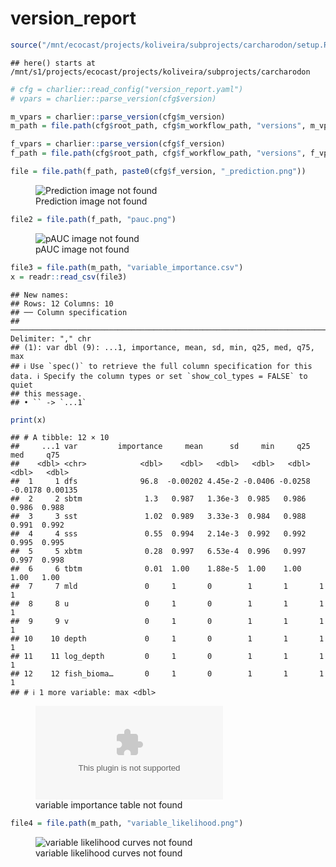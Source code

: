 version_report
================

``` r
source("/mnt/ecocast/projects/koliveira/subprojects/carcharodon/setup.R")
```

    ## here() starts at /mnt/s1/projects/ecocast/projects/koliveira/subprojects/carcharodon

``` r
# cfg = charlier::read_config("version_report.yaml")
# vpars = charlier::parse_version(cfg$version)

m_vpars = charlier::parse_version(cfg$m_version)
m_path = file.path(cfg$root_path, cfg$m_workflow_path, "versions", m_vpars[["major"]], m_vpars[["minor"]], cfg$m_version)

f_vpars = charlier::parse_version(cfg$f_version)
f_path = file.path(cfg$root_path, cfg$f_workflow_path, "versions", f_vpars[["major"]], f_vpars[["minor"]], cfg$f_version)
```

``` r
file = file.path(f_path, paste0(cfg$f_version, "_prediction.png"))
```

<figure>
<img
src="/mnt/s1/projects/ecocast/projects/koliveira/subprojects/carcharodon//workflows/forecast_workflow/versions/v01/200/v01.200.02/v01.200.02_prediction.png"
alt="Prediction image not found" />
<figcaption aria-hidden="true">Prediction image not found</figcaption>
</figure>

``` r
file2 = file.path(f_path, "pauc.png")
```

<figure>
<img
src="/mnt/s1/projects/ecocast/projects/koliveira/subprojects/carcharodon//workflows/forecast_workflow/versions/v01/200/v01.200.02/pauc.png"
alt="pAUC image not found" />
<figcaption aria-hidden="true">pAUC image not found</figcaption>
</figure>

``` r
file3 = file.path(m_path, "variable_importance.csv")
x = readr::read_csv(file3)
```

    ## New names:
    ## Rows: 12 Columns: 10
    ## ── Column specification
    ## ──────────────────────────────────────────────────────────────────────────────────────────────────────────────────────── Delimiter: "," chr
    ## (1): var dbl (9): ...1, importance, mean, sd, min, q25, med, q75, max
    ## ℹ Use `spec()` to retrieve the full column specification for this data. ℹ Specify the column types or set `show_col_types = FALSE` to quiet
    ## this message.
    ## • `` -> `...1`

``` r
print(x)
```

    ## # A tibble: 12 × 10
    ##     ...1 var         importance     mean      sd     min     q25     med     q75
    ##    <dbl> <chr>            <dbl>    <dbl>   <dbl>   <dbl>   <dbl>   <dbl>   <dbl>
    ##  1     1 dfs              96.8  -0.00202 4.45e-2 -0.0406 -0.0258 -0.0178 0.00135
    ##  2     2 sbtm              1.3   0.987   1.36e-3  0.985   0.986   0.986  0.988  
    ##  3     3 sst               1.02  0.989   3.33e-3  0.984   0.988   0.991  0.992  
    ##  4     4 sss               0.55  0.994   2.14e-3  0.992   0.992   0.995  0.995  
    ##  5     5 xbtm              0.28  0.997   6.53e-4  0.996   0.997   0.997  0.998  
    ##  6     6 tbtm              0.01  1.00    1.88e-5  1.00    1.00    1.00   1.00   
    ##  7     7 mld               0     1       0        1       1       1      1      
    ##  8     8 u                 0     1       0        1       1       1      1      
    ##  9     9 v                 0     1       0        1       1       1      1      
    ## 10    10 depth             0     1       0        1       1       1      1      
    ## 11    11 log_depth         0     1       0        1       1       1      1      
    ## 12    12 fish_bioma…       0     1       0        1       1       1      1      
    ## # ℹ 1 more variable: max <dbl>

<figure>
<embed
src="/mnt/s1/projects/ecocast/projects/koliveira/subprojects/carcharodon//workflows/modeling_workflow/versions/v01/200/v01.200.02/variable_importance.csv" />
<figcaption aria-hidden="true">variable importance table not
found</figcaption>
</figure>

``` r
file4 = file.path(m_path, "variable_likelihood.png")
```

<figure>
<img
src="/mnt/s1/projects/ecocast/projects/koliveira/subprojects/carcharodon//workflows/modeling_workflow/versions/v01/200/v01.200.02/variable_likelihood.png"
alt="variable likelihood curves not found" />
<figcaption aria-hidden="true">variable likelihood curves not
found</figcaption>
</figure>
